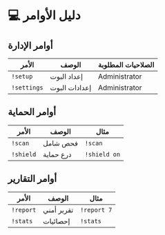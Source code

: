 # 💻 دليل الأوامر

## أوامر الإدارة
| الأمر | الوصف | الصلاحيات المطلوبة |
|-------|-------|-------------------|
| `!setup` | إعداد البوت | Administrator |
| `!settings` | إعدادات البوت | Administrator |

## أوامر الحماية
| الأمر | الوصف | مثال |
|-------|-------|------|
| `!scan` | فحص شامل | `!scan` |
| `!shield` | درع حماية | `!shield on` |

## أوامر التقارير
| الأمر | الوصف | مثال |
|-------|-------|------|
| `!report` | تقرير أمني | `!report 7` |
| `!stats` | إحصائيات | `!stats` |